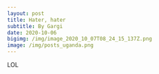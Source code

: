 ```yaml
---
layout: post
title: Hater, hater
subtitle: By Gargi
date: 2020-10-06
bigimg: /img/image_2020_10_07T08_24_15_137Z.png
image: /img/posts_uganda.png
---
```


LOL
